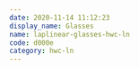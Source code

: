 ```yaml
---
date: 2020-11-14 11:12:23
display_name: Glasses
name: laplinear-glasses-hwc-ln
code: d000e
category: hwc-ln
---
```

